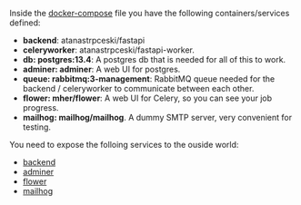 Inside the [docker-compose](docker/docker-compose.yaml) file you have the following containers/services defined: 

- <b>backend</b>: atanastrpceski/fastapi
- <b>celeryworker</b>: atanastrpceski/fastapi-worker.<br/>
- <b>db: postgres:13.4</b>: A postgres db that is needed for all of this to work.<br/>
- <b>adminer: adminer</b>: A web UI for postgres.<br/>
- <b>queue: rabbitmq:3-management</b>: RabbitMQ queue needed for the backend / celeryworker to communicate between each other.<br/>
- <b>flower: mher/flower</b>: A web UI for Celery, so you can see your job progress.<br/>
- <b>mailhog: mailhog/mailhog</b>. A dummy SMTP server, very convenient for testing.<br/>

You need to expose the folloing services to the ouside world:

- [backend](images/backend.png)<br/>
- [adminer](images/adminer.png)<br/>
- [flower](images/flower.png)<br/>
- [mailhog](images/mailhog.png)